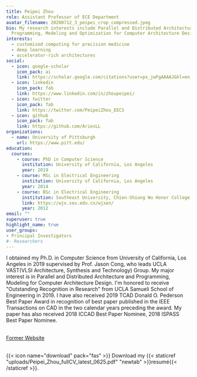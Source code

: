 ```yaml
---
title: Peipei Zhou
role: Assistant Professor of ECE Department
avatar_filename: 20200712_3_peipei_crop_compressed.jpeg
bio: My research interests include Parallel and Distributed Architecture and
  Programming, Modeling and Optimization for Computer Architecture Design
interests:
  - customized computing for precision medicine
  - deep learning
  - accelerator-rich architectures
social:
  - icon: google-scholar
    icon_pack: ai
    link: https://scholar.google.com/citations?user=px_jwFgAAAAJ&hl=en
  - icon: linkedin
    icon_pack: fab
    link: https://www.linkedin.com/in/zhoupeipei/
  - icon: twitter
    icon_pack: fab
    link: https://twitter.com/PeipeiZhou_EECS
  - icon: github
    icon_pack: fab
    link: https://github.com/AriesLL
organizations:
  - name: University of Pittsburgh
    url: https://www.pitt.edu/
education:
  courses:
    - course: PhD in Computer Science
      institution: University of California, Los Angeles
      year: 2019
    - course: MSc in Electrical Engineering
      institution: University of California, Los Angeles
      year: 2014
    - course: BSc in Electrical Engineering
      institution: Southeast University, Chien-Shiung Wu Honor College
      link: https://wjx.seu.edu.cn/wjxen/
      year: 2012
email: ""
superuser: true
highlight_name: true
user_groups:
- Principal Investigators
#- Researchers
---
```

I obtained my Ph.D. in Computer Science from University of California, Los Angeles in 2019 supervised by Prof. Jason Cong, who leads UCLA VAST(VLSI Architecture, Synthesis and Technology) Group. My major interest is in Parallel and Distributed Architecture and Programming, Modeling for Computer Architecture Design.
I'm honored to receive "Outstanding Recognition in Research" from UCLA Samueli School of Engineering in 2019. I have also received 2019 TCAD Donald O. Pederson Best Paper Award in recognition of best paper published in the IEEE Transactions on CAD in the two calendar years preceding the award. My paper has also received 2018 ICCAD Best Paper Nominee, 2018 ISPASS Best Paper Nominee.

\
[Former Website](http://vast.cs.ucla.edu/~peipei/)

\
{{< icon name="download" pack="fas" >}} Download my {{< staticref "uploads/Peipei_Zhou_fullCV_latest_0625.pdf" "newtab" >}}resumé{{< /staticref >}}.
